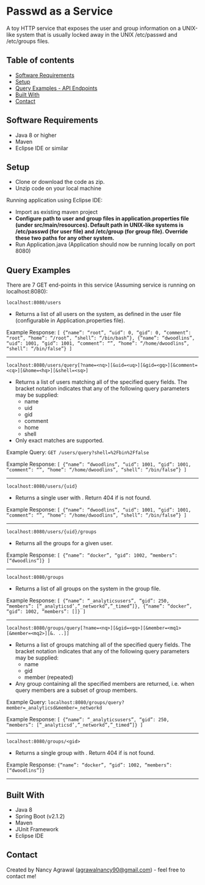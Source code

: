 # Passwd as a Service
A toy HTTP service that exposes the user and group information on a UNIX-like system that is usually locked away in the UNIX /etc/passwd and /etc/groups files.

## Table of contents
* [Software Requirements](#software-requirements)
* [Setup](#setup)
* [Query Examples - API Endpoints](#query-examples)
* [Built With](#built-with)
* [Contact](#contact)

## Software Requirements
* Java 8 or higher
* Maven
* Eclipse IDE or similar

## Setup

* Clone or download the code as zip. 
* Unzip code on your local machine

Running application using Eclipse IDE:
* Import as existing maven project
* **Configure path to user and group files in application.properties file (under src/main/resources). Default path in UNIX-like systems is /etc/passwd (for user file) and /etc/group (for group file). Override these two paths for any other system.**
* Run Application.java (Application should now be running locally on port 8080) 

## Query Examples

There are 7 GET end-points in this service (Assuming service is running on localhost:8080):

`localhost:8080/users`
* Returns a list of all users on the system, as defined in the user file (configurable in Application.properties file).

Example Response:
`[
{“name”: “root”, “uid”: 0, “gid”: 0, “comment”: “root”, “home”: “/root”, “shell”: “/bin/bash”},
{“name”: “dwoodlins”, “uid”: 1001, “gid”: 1001, “comment”: “”, “home”: “/home/dwoodlins”, “shell”: “/bin/false”}
]`

---

`localhost:8080/users/query[?name=<nq>][&uid=<uq>][&gid=<gq>][&comment=<cq>][&home=<hq>][&shell=<sq>]`
* Returns a list of users matching all of the specified query fields. The bracket notation indicates that any of the following query parameters may be supplied:
   - name
   - uid
   - gid
   - comment
   - home
   - shell
* Only exact matches are supported.

Example Query: `GET /users/query?shell=%2Fbin%2Ffalse`

Example Response:
`[
{“name”: “dwoodlins”, “uid”: 1001, “gid”: 1001, “comment”: “”, “home”: “/home/dwoodlins”, “shell”: “/bin/false”}
]`

---
  
`localhost:8080/users/{uid}`
* Returns a single user with <uid>. Return 404 if <uid> is not found.

Example Response:
`[
{“name”: “dwoodlins”, “uid”: 1001, “gid”: 1001, “comment”: “”, “home”: “/home/dwoodlins”, “shell”: “/bin/false”}
]`

---

`localhost:8080/users/{uid}/groups`
* Returns all the groups for a given user.

Example Response:
`[
{“name”: “docker”, “gid”: 1002, “members”: [“dwoodlins”]}
]`

---

`localhost:8080/groups`
* Returns a list of all groups on the system in the group file.

Example Response:
`[
{“name”: “_analyticsusers”, “gid”: 250, “members”:
[“_analyticsd’,”_networkd”,”_timed”]},
{“name”: “docker”, “gid”: 1002, “members”: []}
]`

---

`localhost:8080/groups/query[?name=<nq>][&gid=<gq>][&member=<mq1>[&member=<mq2>][&. ..]]`
* Returns a list of groups matching all of the specified query fields. The bracket notation indicates that any of the following query parameters may be supplied:
   - name
   - gid
   - member (repeated)
* Any group containing all the specified members are returned, i.e. when query members are a subset of group members.

Example Query:
`localhost:8080/groups/query?member=_analyticsd&member=_networkd`

Example Response:
`[
{“name”: “_analyticsusers”, “gid”: 250, “members”: [“_analyticsd’,”_networkd”,”_timed”]}
]`

---

`localhost:8080/groups/<gid>`
* Returns a single group with <gid>. Return 404 if <gid> is not found.

Example Response:
`{“name”: “docker”, “gid”: 1002, “members”: [“dwoodlins”]}`

---


## Built With
* Java 8
* Spring Boot (v2.1.2)
* Maven
* JUnit Framework
* Eclipse IDE

## Contact
Created by Nancy Agrawal (agrawalnancy90@gmail.com) - feel free to contact me!
